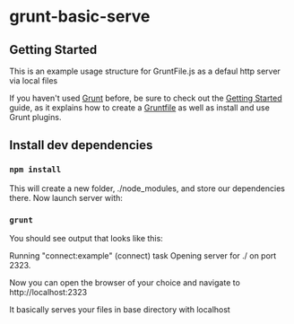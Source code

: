 # grunt-basic-serve

## Getting Started
This is an example usage structure for GruntFile.js as a defaul http server via local files

If you haven't used [Grunt](http://gruntjs.com/) before, be sure to check out the [Getting Started](http://gruntjs.com/getting-started) guide, as it explains how to create a [Gruntfile](http://gruntjs.com/sample-gruntfile) as well as install and use Grunt plugins.


## Install dev dependencies
### `npm install`

This will create a new folder, ./node_modules, and store our dependencies there. Now launch server with:


### `grunt`

You should see output that looks like this:

Running "connect:example" (connect) task
Opening server for ./ on port 2323.

Now you can open the browser of your choice and navigate to http://localhost:2323

It basically serves your files in base directory with localhost
